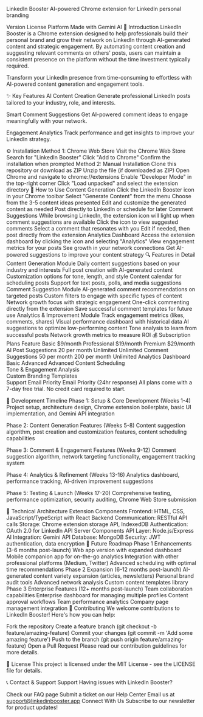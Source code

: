 
LinkedIn Booster
AI-powered Chrome extension for LinkedIn personal branding

Version License Platform Made with Gemini AI
🚀 Introduction
LinkedIn Booster is a Chrome extension designed to help professionals build their personal brand and grow their network on LinkedIn through AI-generated content and strategic engagement. By automating content creation and suggesting relevant comments on others' posts, users can maintain a consistent presence on the platform without the time investment typically required.

Transform your LinkedIn presence from time-consuming to effortless with AI-powered content generation and engagement tools.

✨ Key Features
AI Content Creation
Generate professional LinkedIn posts tailored to your industry, role, and interests.

Smart Comment Suggestions
Get AI-powered comment ideas to engage meaningfully with your network.

Engagement Analytics
Track performance and get insights to improve your LinkedIn strategy.

⚙️ Installation
Method 1: Chrome Web Store
Visit the Chrome Web Store
Search for "LinkedIn Booster"
Click "Add to Chrome"
Confirm the installation when prompted
Method 2: Manual Installation
Clone this repository or download as ZIP
Unzip the file (if downloaded as ZIP)
Open Chrome and navigate to chrome://extensions
Enable "Developer Mode" in the top-right corner
Click "Load unpacked" and select the extension directory
📝 How to Use
Content Generation
Click the LinkedIn Booster icon in your Chrome toolbar
Select "Generate Content" from the menu
Choose from the 3-5 content ideas presented
Edit and customize the generated content as needed
Post directly to LinkedIn or schedule for later
Comment Suggestions
While browsing LinkedIn, the extension icon will light up when comment suggestions are available
Click the icon to view suggested comments
Select a comment that resonates with you
Edit if needed, then post directly from the extension
Analytics Dashboard
Access the extension dashboard by clicking the icon and selecting "Analytics"
View engagement metrics for your posts
See growth in your network connections
Get AI-powered suggestions to improve your content strategy
🔍 Features in Detail
Content Generation Module
Daily content suggestions based on your industry and interests
Full post creation with AI-generated content
Customization options for tone, length, and style
Content calendar for scheduling posts
Support for text posts, polls, and media suggestions
Comment Suggestion Module
AI-generated comment recommendations on targeted posts
Custom filters to engage with specific types of content
Network growth focus with strategic engagement
One-click commenting directly from the extension
Save successful comment templates for future use
Analytics & Improvement Module
Track engagement metrics (likes, comments, shares)
Visual performance dashboard with historical data
AI suggestions to optimize low-performing content
Tone analysis to learn from successful posts
Network growth metrics to measure ROI
💰 Subscription Plans
Feature	Basic
$9/month	Professional
$19/month	Premium
$29/month
AI Post Suggestions	20 per month	Unlimited	Unlimited
Comment Suggestions	50 per month	200 per month	Unlimited
Analytics Dashboard	Basic	Advanced	Advanced
Content Scheduling			
Tone & Engagement Analysis			
Custom Branding Templates			
Support	Email	Priority Email	Priority (24hr response)
All plans come with a 7-day free trial. No credit card required to start.

📅 Development Timeline
Phase 1: Setup & Core Development (Weeks 1-4)
Project setup, architecture design, Chrome extension boilerplate, basic UI implementation, and Gemini API integration

Phase 2: Content Generation Features (Weeks 5-8)
Content suggestion algorithm, post creation and customization features, content scheduling capabilities

Phase 3: Comment & Engagement Features (Weeks 9-12)
Comment suggestion algorithm, network targeting functionality, engagement tracking system

Phase 4: Analytics & Refinement (Weeks 13-16)
Analytics dashboard, performance tracking, AI-driven improvement suggestions

Phase 5: Testing & Launch (Weeks 17-20)
Comprehensive testing, performance optimization, security auditing, Chrome Web Store submission

🔧 Technical Architecture
Extension Components
Frontend: HTML, CSS, JavaScript/TypeScript with React
Backend Communication: RESTful API calls
Storage: Chrome extension storage API, IndexedDB
Authentication: OAuth 2.0 for LinkedIn API
Server Components
API Layer: Node.js/Express
AI Integration: Gemini API
Database: MongoDB
Security: JWT authentication, data encryption
🔮 Future Roadmap
Phase 1 Enhancements (3-6 months post-launch)
Web app version with expanded dashboard
Mobile companion app for on-the-go analytics
Integration with other professional platforms (Medium, Twitter)
Advanced scheduling with optimal time recommendations
Phase 2 Expansion (6-12 months post-launch)
AI-generated content variety expansion (articles, newsletters)
Personal brand audit tools
Advanced network analysis
Custom content templates library
Phase 3 Enterprise Features (12+ months post-launch)
Team collaboration capabilities
Enterprise dashboard for managing multiple profiles
Content approval workflows
Team performance analytics
Company page management integration
👥 Contributing
We welcome contributions to LinkedIn Booster! Here's how you can help:

Fork the repository
Create a feature branch (git checkout -b feature/amazing-feature)
Commit your changes (git commit -m 'Add some amazing feature')
Push to the branch (git push origin feature/amazing-feature)
Open a Pull Request
Please read our contribution guidelines for more details.

📜 License
This project is licensed under the MIT License - see the LICENSE file for details.

📞 Contact & Support
Support
Having issues with LinkedIn Booster?

Check our FAQ page
Submit a ticket on our Help Center
Email us at support@linkedinbooster.app
Connect With Us
Subscribe to our newsletter for product updates!

